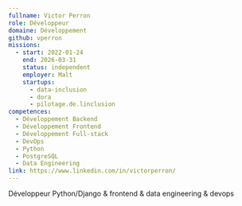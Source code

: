 ```yaml
---
fullname: Victor Perron
role: Développeur
domaine: Développement
github: vperron
missions:
  - start: 2022-01-24
    end: 2026-03-31
    status: independent
    employer: Malt
    startups:
      - data-inclusion
      - dora
      - pilotage.de.linclusion
competences:
  - Développement Backend
  - Développement Frontend
  - Développement Full-stack
  - DevOps
  - Python
  - PostgreSQL
  - Data Engineering
link: https://www.linkedin.com/in/victorperron/
---
```

Développeur Python/Django & frontend & data engineering & devops
